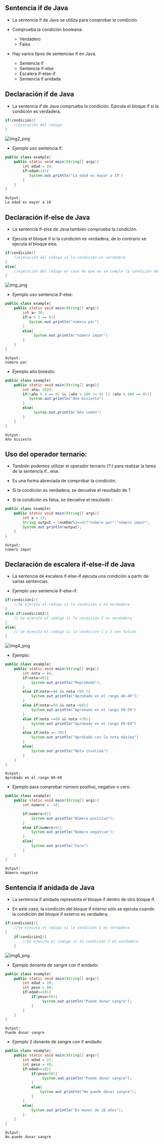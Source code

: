 
## Sentencia if de Java

- La sentencia if de Java se utiliza para comprobar la condición. 
- Comprueba la condición booleana:
    - Verdadero
    - Falso

- Hay varios tipos de sentencias if en Java.

    - Sentencia if
    - Sentencia if-else
    - Escalera if-else-if
    - Sentencia if anidada

## Declaración if de Java

- La sentencia if de Java comprueba la condición. Ejecuta el bloque if si la condición es verdadera.

```Java
if(condición){
    //ejecución del código
}
```

![img2_png](img2.png)

- Ejemplo uso sentencia if:

```Java
public class example{
    public static void main(String[] args){
        int edad = 20;
        if(edad>19){
           System.out.println("La edad es mayor a 19")
        }
    }
}
```

```
Output:
La edad es mayor a 19
```

## Declaración if-else de Java

- La sentencia if-else de Java también comprueba la condición.

- Ejecuta el bloque if si la condición es verdadera, de lo contrario se ejecuta el bloque else.

```Java
if(condición){
    //ejecución del código si la condición es verdadera
}
else{
    //ejecución del código en caso de que no se cumpla la condición del if 
}
```

![img_png](img.png)

- Ejemplo uso sentencia if-else:

```Java
public class example{
    public static void main(String[] args){
        int a= 20;
        if(a % 2 == 0){
           System.out.println("número par")
        }
        else{
             System.out.println("número impar")
        }
    }
}
```

```
Output:
número par
```

- Ejemplo año bisiesto:

```Java
public class example{
    public static void main(String[] args){
        int año= 2020;
        if((año % 4 == 0) && (año % 100 != 0) || (año % 400 == 0)){
           System.out.println("Año bisiesto")
        }
        else{
             System.out.println("Año común")
        }
    }
}
```

```
Output:
Año bisiesto
```

## Uso del operador ternario:

- También podemos utilizar el operador ternario (?:) para realizar la tarea de la sentencia if...else.

- Es una forma abreviada de comprobar la condición.

- Si la condición es verdadera, se devuelve el resultado de ?

- Si la condición es falsa, se devuelve el resultado :

```Java
public class example{
    public static void main(String[] args){
        int a = 13;
        String output = (number%2==0)?"número par":"número impar";
        System.out.println(output);
    }
}
```

```
Output:
número impar
```

## Declaración de escalera if-else-if de Java

- La sentencia de escalera if-else-if ejecuta una condición a partir de varias sentencias.

- Ejemplo uso sentencia if-else-if:

```Java
if(condición1){
    //Se ejecuta el código si la condición 1 es verdadera
}
else if(condición2){
    // Se ejecuta el código si la condición 2 es verdadera
}
else{
    // Se ejecuta el código si la condición 1 y 2 son falsas
}
```

![img4_png](img4.png)

- Ejemplo:

```Java
public class example{
    public static void main(String[] args){
        int nota = 65;
        if(nota<40){
            System.out.println("Reprobado");
        }
        else if(nota>=40 && nota <50 ){
            System.out.println("Aprobado en el rango 40-49");
        }
        else if(nota>=50 && nota <60){
            System.out.println("Aprobado en el rango 50-59")
        }
        else if(nota >=60 && nota <70){
            System.out.println("Aprobado en el rango 60-69")
        }
        else if(nota == 70){
            System.out.println("Aprobado con la nota máxima")
        }
        else{
            System.out.println("Nota invalida")
        }
    }
}
```

```
Output:
Aprobado en el rango 60-69
```

- Ejemplo para comprobar número positivo, negativo o cero:

```Java
public class example{
    public static void main(String[] args){
        int numero = -10;

        if(numero>0){
            System.out.println("Número positivo");
        }
        else if(numero<0){
            System.out.println("Número negativo");
        }
        else{
            System.out.println("Cero")
        }
    }
}
```

```
Output:
Número negativo
```

## Sentencia if anidada de Java

- La sentencia if anidada representa el bloque if dentro de otro bloque if.

-  En este caso, la condición del bloque if interno sólo se ejecuta cuando la condición del bloque if externo es verdadera.

```Java
if(condición1){
    //Se ejecuta el código si la condición 1 es verdadera
}
    if(condición2){
        //Se ejecuta el código si la condición 2 es verdadera
    }
```

![img6_png](img6.png)

- Ejemplo donante de sangre con if anidado:

```Java
public class example{
    public static void main(String[] args){
        int edad = 20;
        int peso = 80;
        if(edad>=18){
            if(peso>50){
                 System.out.println("Puede donar sangre");
            }
        }
    }
}
```

```
Output:
Puede donar sangre
```

- Ejemplo 2 donante de sangre con if anidado:

```Java
public class example{
    public static void main(String[] args){
        int edad = 25;
        int peso = 48;
        if(edad>=18){
            if(peso>50){
                 System.out.println("Puede donar sangre");
            }
            else{
                System.out.println("No puede donar sangre");
            }
        }
        else{
            System.out.println("Es menor de 18 años");
        }
    }
}
```

```
Output:
No puede donar sangre
```